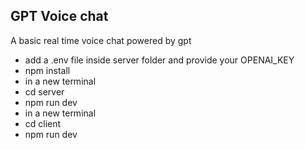 ## GPT Voice chat
A basic real time voice chat powered by gpt
- add a .env file inside server folder and provide your OPENAI_KEY
- npm install
- in a new terminal
- cd server
- npm run dev
- in a new terminal
- cd client
- npm run dev
